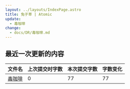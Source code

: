 ```yaml
---
layout: ../layouts/IndexPage.astro
title: 兔子草 | Atomic
update: 
  - 毒咖啡
change:
  - docs/DR/毒咖啡.md
---
```


## 最近一次更新的内容

|文件名|上次提交时字数|本次提交字数|字数变化|
|:-|:-|:-|:-|
|[毒咖啡](DR/毒咖啡.md)|0|77|77|
